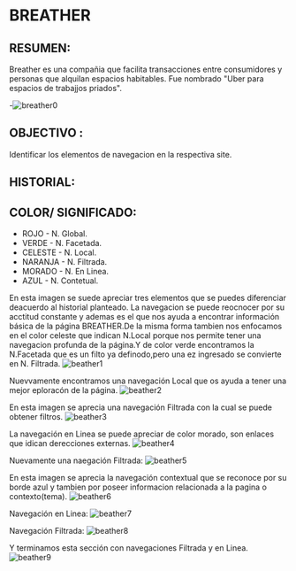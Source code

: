 BREATHER
=========
RESUMEN:
----------------
Breather es una compañia que facilita transacciones entre consumidores y personas que alquilan espacios habitables. Fue nombrado "Uber para espacios de trabajjos priados".


-![breather0](https://user-images.githubusercontent.com/32285220/33270665-d47a957a-d352-11e7-9606-3341ad4d45bf.png)

OBJECTIVO :
------------
Identificar los elementos de navegacion en la respectiva site.

HISTORIAL:
-----------
 COLOR/           SIGNIFICADO:
 ------------------
 - ROJO              -  N. Global.
 - VERDE             -  N. Facetada.
 - CELESTE           -  N. Local.
 - NARANJA           -  N. Filtrada.
 - MORADO            -  N. En Linea.
 - AZUL              -  N. Contetual.
 
 
 
 En esta imagen se suede apreciar tres elementos que se puedes diferenciar deacuerdo al historial planteado.
 La navegacion se puede reocnocer por su acctitud constante y ademas es el que nos ayuda a encontrar información básica de la página BREATHER.De la misma forma tambien nos enfocamos en el color celeste que indican N.Local porque nos permite tener una navegacion profunda de la página.Y de color verde encontramos la N.Facetada que es un filto ya definodo,pero una ez ingresado se convierte en N. Filtrada.
![beather1](https://user-images.githubusercontent.com/32285220/33270019-a08d8d96-d350-11e7-8e71-80365af5d92d.png)


Nuevvamente encontramos una navegación Local que os ayuda a tener una mejor eploracón de la página.
![beather2](https://user-images.githubusercontent.com/32285220/33270591-8fe639f0-d352-11e7-9f65-0cf61d6fed46.png)


En esta imagen se aprecia una navegación Filtrada con la cual se puede obtener filtros.
![beather3](https://user-images.githubusercontent.com/32285220/33270611-a3f044ae-d352-11e7-9179-a64764fa640b.png)

La navegación en Linea se puede apreciar de color morado, son enlaces que idican derecciones externas.
![beather4](https://user-images.githubusercontent.com/32285220/33270620-a9d351ea-d352-11e7-8a02-aa5b574a6615.png)

Nuevamente una naegación Filtrada:
![beather5](https://user-images.githubusercontent.com/32285220/33270630-b1cc545a-d352-11e7-8d28-ff07cb062262.png)


En esta imagen se aprecia la navegación contextual que se reconoce por su borde azul y tambien por poseer informacion relacionada a la pagina o contexto(tema).
![beather6](https://user-images.githubusercontent.com/32285220/33270638-b88a13cc-d352-11e7-98e4-a2f7ac6263ba.png)

Navegación en Linea:
![beather7](https://user-images.githubusercontent.com/32285220/33270644-beca0fd0-d352-11e7-9b86-ee6939d34a5c.png)

Navegación Filtrada:
![beather8](https://user-images.githubusercontent.com/32285220/33270650-c3be3462-d352-11e7-8992-0d9d176a5524.png)


Y terminamos esta sección con navegaciones Filtrada y en Linea.
![beather9](https://user-images.githubusercontent.com/32285220/33270662-cec0a9ee-d352-11e7-8960-38f51e399092.png)





